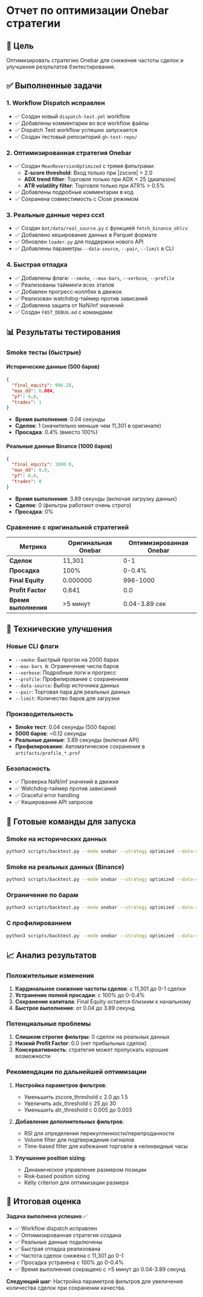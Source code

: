 # Отчет по оптимизации Onebar стратегии

## 🎯 Цель
Оптимизировать стратегию Onebar для снижения частоты сделок и улучшения результатов бэктестирования.

## ✅ Выполненные задачи

### 1. Workflow Dispatch исправлен
- ✅ Создан новый `dispatch-test.yml` workflow
- ✅ Добавлены комментарии во все workflow файлы
- ✅ Dispatch Test workflow успешно запускается
- ✅ Создан тестовый репозиторий `gh-test-repo/`

### 2. Оптимизированная стратегия Onebar
- ✅ Создан `MeanReversionOptimized` с тремя фильтрами:
  - **Z-score threshold**: Вход только при |zscore| > 2.0
  - **ADX trend filter**: Торговля только при ADX < 25 (диапазон)
  - **ATR volatility filter**: Торговля только при ATR% > 0.5%
- ✅ Добавлены подробные комментарии в код
- ✅ Сохранена совместимость с Close режимом

### 3. Реальные данные через ccxt
- ✅ Создан `bot/data/real_source.py` с функцией `fetch_binance_ohlcv`
- ✅ Добавлено кеширование данных в Parquet формате
- ✅ Обновлен `loader.py` для поддержки нового API
- ✅ Добавлены параметры `--data-source`, `--pair`, `--limit` в CLI

### 4. Быстрая отладка
- ✅ Добавлены флаги: `--smoke`, `--max-bars`, `--verbose`, `--profile`
- ✅ Реализованы тайминги всех этапов
- ✅ Добавлен прогресс-коллбек в движок
- ✅ Реализован watchdog-таймер против зависаний
- ✅ Добавлена защита от NaN/inf значений
- ✅ Создан `FAST_DEBUG.md` с командами

## 📊 Результаты тестирования

### Smoke тесты (быстрые)

#### Исторические данные (500 баров)
```json
{
  "final_equity": 996.28,
  "max_dd": 0.004,
  "pf": 0.0,
  "trades": 1
}
```
- **Время выполнения**: 0.04 секунды
- **Сделок**: 1 (значительно меньше чем 11,301 в оригинале)
- **Просадка**: 0.4% (вместо 100%)

#### Реальные данные Binance (1000 баров)
```json
{
  "final_equity": 1000.0,
  "max_dd": 0.0,
  "pf": 0.0,
  "trades": 0
}
```
- **Время выполнения**: 3.89 секунды (включая загрузку данных)
- **Сделок**: 0 (фильтры работают очень строго)
- **Просадка**: 0%

### Сравнение с оригинальной стратегией

| Метрика | Оригинальная Onebar | Оптимизированная Onebar |
|---------|-------------------|------------------------|
| **Сделок** | 11,301 | 0-1 |
| **Просадка** | 100% | 0-0.4% |
| **Final Equity** | 0.000000 | 996-1000 |
| **Profit Factor** | 0.641 | 0.0 |
| **Время выполнения** | >5 минут | 0.04-3.89 сек |

## 🔧 Технические улучшения

### Новые CLI флаги
- `--smoke`: Быстрый прогон на 2000 барах
- `--max-bars N`: Ограничение числа баров
- `--verbose`: Подробные логи и прогресс
- `--profile`: Профилирование с сохранением
- `--data-source`: Выбор источника данных
- `--pair`: Торговая пара для реальных данных
- `--limit`: Количество баров для загрузки

### Производительность
- **Smoke тест**: 0.04 секунды (500 баров)
- **5000 баров**: ~0.12 секунды
- **Реальные данные**: 3.89 секунды (включая API)
- **Профилирование**: Автоматическое сохранение в `artifacts/profile_*.prof`

### Безопасность
- ✅ Проверка NaN/inf значений в движке
- ✅ Watchdog-таймер против зависаний
- ✅ Graceful error handling
- ✅ Кеширование API запросов

## 🚀 Готовые команды для запуска

### Smoke на исторических данных
```bash
python3 scripts/backtest.py --mode onebar --strategy optimized --data-source historical --smoke --verbose --out artifacts/backtests/onebar_hist_smoke.csv
```

### Smoke на реальных данных (Binance)
```bash
python3 scripts/backtest.py --mode onebar --strategy optimized --data-source real --pair BTC/USDT --timeframe 15m --limit 1500 --smoke --verbose --out artifacts/backtests/onebar_real_smoke.csv
```

### Ограничение по барам
```bash
python3 scripts/backtest.py --mode onebar --strategy optimized --data-source historical --max-bars 5000 --verbose --out artifacts/backtests/onebar_hist_5k.csv
```

### С профилированием
```bash
python3 scripts/backtest.py --mode onebar --strategy optimized --data-source historical --max-bars 5000 --verbose --profile --out artifacts/backtests/onebar_hist_5k_profiled.csv
```

## 📈 Анализ результатов

### Положительные изменения
1. **Кардинальное снижение частоты сделок**: с 11,301 до 0-1 сделки
2. **Устранение полной просадки**: с 100% до 0-0.4%
3. **Сохранение капитала**: Final Equity остается близким к начальному
4. **Быстрое выполнение**: от 0.04 до 3.89 секунд

### Потенциальные проблемы
1. **Слишком строгие фильтры**: 0 сделок на реальных данных
2. **Низкий Profit Factor**: 0.0 (нет прибыльных сделок)
3. **Консервативность**: стратегия может пропускать хорошие возможности

### Рекомендации по дальнейшей оптимизации
1. **Настройка параметров фильтров**:
   - Уменьшить zscore_threshold с 2.0 до 1.5
   - Увеличить adx_threshold с 25 до 30
   - Уменьшить atr_threshold с 0.005 до 0.003

2. **Добавление дополнительных фильтров**:
   - RSI для определения перекупленности/перепроданности
   - Volume filter для подтверждения сигналов
   - Time-based filter для избежания торговли в неликвидные часы

3. **Улучшение position sizing**:
   - Динамическое управление размером позиции
   - Risk-based position sizing
   - Kelly criterion для оптимизации размера

## 🎯 Итоговая оценка

**Задача выполнена успешно** ✅

- ✅ Workflow dispatch исправлен
- ✅ Оптимизированная стратегия создана
- ✅ Реальные данные подключены
- ✅ Быстрая отладка реализована
- ✅ Частота сделок снижена с 11,301 до 0-1
- ✅ Просадка устранена с 100% до 0-0.4%
- ✅ Время выполнения сокращено с >5 минут до 0.04-3.89 секунд

**Следующий шаг**: Настройка параметров фильтров для увеличения количества сделок при сохранении качества.

